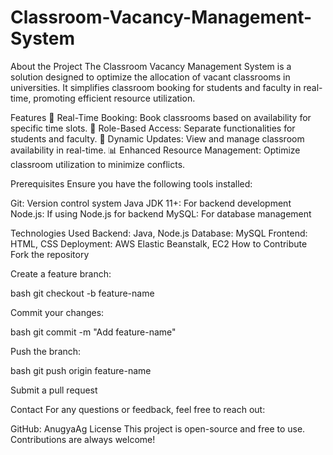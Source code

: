 # Classroom-Vacancy-Management-System

About the Project
The Classroom Vacancy Management System is a solution designed to optimize the allocation of vacant classrooms in universities. It simplifies classroom booking for students and faculty in real-time, promoting efficient resource utilization.


Features
📅 Real-Time Booking: Book classrooms based on availability for specific time slots.
🏫 Role-Based Access: Separate functionalities for students and faculty.
🔄 Dynamic Updates: View and manage classroom availability in real-time.
📊 Enhanced Resource Management: Optimize classroom utilization to minimize conflicts.

Prerequisites
Ensure you have the following tools installed:

Git: Version control system
Java JDK 11+: For backend development
Node.js: If using Node.js for backend
MySQL: For database management

Technologies Used
Backend: Java, Node.js
Database: MySQL
Frontend: HTML, CSS
Deployment: AWS Elastic Beanstalk, EC2
How to Contribute
Fork the repository

Create a feature branch:

bash git checkout -b feature-name

Commit your changes:

bash git commit -m "Add feature-name"

Push the branch:

bash git push origin feature-name

Submit a pull request

Contact
For any questions or feedback, feel free to reach out:

GitHub: AnugyaAg
License
This project is open-source and free to use. Contributions are always welcome!

